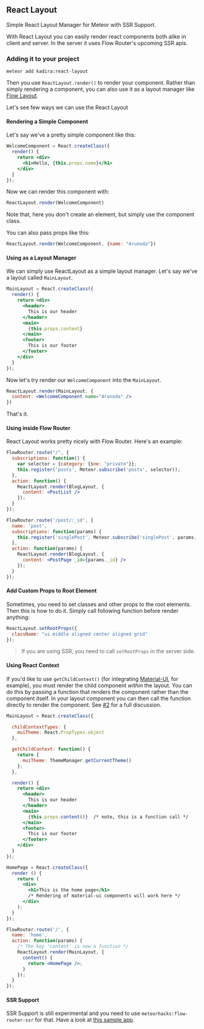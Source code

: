 ## React Layout

Simple React Layout Manager for Meteor with SSR Support.

With React Layout you can easily render react components both alike in client and server. In the server it uses Flow Router's upcoming SSR apis.

### Adding it to your project

~~~
meteor add kadira:react-layout
~~~

Then you use `ReactLayout.render()` to render your component. Rather than simply rendering a component, you can also use it as a layout manager like [Flow Layout](https://github.com/meteorhacks/flow-layout). 

Let's see few ways we can use the React Layout

#### Rendering a Simple Component

Let's say we've a pretty simple component like this:

```jsx
WelcomeComponent = React.createClass({
  render() {
    return <div>
      <h1>Hello, {this.props.name}</h1>
    </div>
  }
});
```

Now we can render this component with:

```js
ReactLayout.render(WelcomeComponent)
```

Note that, here you don't create an element, but simply use the component class.

You can also pass props like this:

```js
ReactLayout.render(WelcomeComponent, {name: "Arunoda"})
```

#### Using as a Layout Manager

We can simply use ReactLayout as a simple layout manager. Let's say we've a layout called `MainLayout`.

```jsx
MainLayout = React.createClass({
  render() {
    return <div>
      <header>
        This is our header
      </header>
      <main>
        {this.props.content}
      </main>
      <footer>
        This is our footer
      </footer>
    </div>
  }
});
```

Now let's try render our `WelcomeComponent` into the `MainLayout`.

```jsx
ReactLayout.render(MainLayout, {
  content: <WelcomeComponent name="Arunoda" />
})
```

That's it.

#### Using inside Flow Router

React Layout works pretty nicely with Flow Router. Here's an example:

~~~jsx
FlowRouter.route("/", {
  subscriptions: function() {
    var selector = {category: {$ne: "private"}};
    this.register('posts', Meteor.subscribe('posts', selector));
  },
  action: function() {
    ReactLayout.render(BlogLayout, {
      content: <PostList />
    });
  }
});

FlowRouter.route('/post/:_id', {
  name: 'post',
  subscriptions: function(params) {
    this.register('singlePost', Meteor.subscribe('singlePost', params._id));
  },
  action: function(params) {
    ReactLayout.render(BlogLayout, {
      content: <PostPage _id={params._id} />
    });
  }
});

~~~

#### Add Custom Props to Root Element

Sometimes, you need to set classes and other props to the root elements. Then this is how to do it. Simply call following function before render anything:

~~~js
ReactLayout.setRootProps({
  className: "ui middle aligned center aligned grid"
});
~~~

> If you are using SSR, you need to call `setRootProps` in the server side.

#### Using React Context 

If you'd like to use `getChildContext()` (for integrating [Material-UI](https://github.com/callemall/material-ui), for example), you must render the child component *within* the layout. You can do this by passing a function that renders the component rather than the component itself. In your layout component you can then call the function directly to render the component. See [#2](https://github.com/kadirahq/meteor-react-layout/issues/2) for a full discussion.

~~~jsx
MainLayout = React.createClass({

  childContextTypes: {
    muiTheme: React.PropTypes.object
  },

  getChildContext: function() {
    return {
      muiTheme: ThemeManager.getCurrentTheme()
    };
  },

  render() {
    return <div>
      <header>
        This is our header
      </header>
      <main>
        {this.props.content()}  /* note, this is a function call */
      </main>
      <footer>
        This is our footer
      </footer>
    </div>
  }
});

HomePage = React.createClass({
  render () {
    return (
      <div>
        <h1>This is the home page</h1>
        /* Rendering of material-ui components will work here */
      </div>
    );
  }
});

FlowRouter.route('/', {
  name: 'home',
  action: function(params) {
    /* The key 'content' is now a function */
    ReactLayout.render(MainLayout, {
      content() {
        return <HomePage />;
      }
    });
  }
});
~~~

#### SSR Support

SSR Support is still experimental and you need to use `meteorhacks:flow-router-ssr` for that. Have a look at [this sample app](https://github.com/arunoda/hello-react-meteor).
